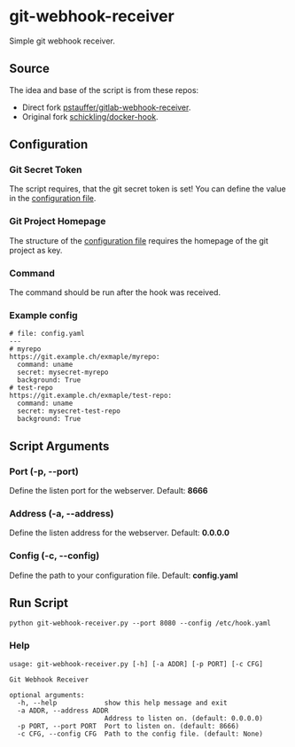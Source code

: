 # git-webhook-receiver
Simple git webhook receiver.

## Source
The idea and base of the script is from these repos:

* Direct fork [pstauffer/gitlab-webhook-receiver](https://github.com/pstauffer/gitlab-webhook-receiver).
* Original fork [schickling/docker-hook](https://github.com/schickling/docker-hook).

## Configuration

### Git Secret Token
The script requires, that the git secret token is set! You can define the value
in the [configuration file](#example-config).

### Git Project Homepage
The structure of the [configuration file](#example-config) requires the homepage
of the git project as key.

### Command
The command should be run after the hook was received.

### Example config
```
# file: config.yaml
---
# myrepo
https://git.example.ch/exmaple/myrepo:
  command: uname
  secret: mysecret-myrepo
  background: True
# test-repo
https://git.example.ch/exmaple/test-repo:
  command: uname
  secret: mysecret-test-repo
  background: True
```

## Script Arguments

### Port (-p, --port)
Define the listen port for the webserver. Default: **8666**

### Address (-a, --address)
Define the listen address for the webserver. Default: **0.0.0.0**

### Config (-c, --config)
Define the path to your configuration file. Default: **config.yaml**



## Run Script

```
python git-webhook-receiver.py --port 8080 --config /etc/hook.yaml
```


### Help
```
usage: git-webhook-receiver.py [-h] [-a ADDR] [-p PORT] [-c CFG]

Git Webhook Receiver

optional arguments:
  -h, --help            show this help message and exit
  -a ADDR, --address ADDR
                        Address to listen on. (default: 0.0.0.0)
  -p PORT, --port PORT  Port to listen on. (default: 8666)
  -c CFG, --config CFG  Path to the config file. (default: None)
```